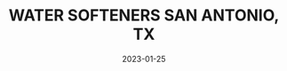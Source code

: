 ---
component: "service1_banner"
date: "2023-01-25"
title: WATER SOFTENERS SAN ANTONIO, TX
text: San Antonio Water Softener Systems Installation, Service and Repair. Home Water Softeners in San Antonio. 
textColor: white
featuredImage: ../../../images/gaines-water-filtration.webp
---